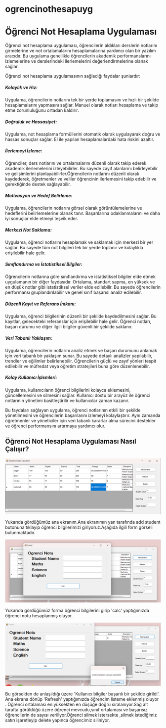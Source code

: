 # ogrencinothesapuyg
<h1>Öğrenci Not Hesaplama Uygulaması</h1>

Öğrenci not hesaplama uygulaması, öğrencilerin aldıkları derslerin notlarını girmelerine ve not ortalamalarını hesaplamalarına yardımcı olan bir yazılım aracıdır. Bu uygulama genellikle öğrencilerin akademik performanslarını izlemelerine ve derslerindeki ilerlemelerini değerlendirmelerine olanak sağlar.

Öğrenci not hesaplama uygulamasının sağladığı faydalar şunlardır:

<h5>Kolaylık ve Hız:</h5> Uygulama, öğrencilerin notlarını tek bir yerde toplamasını ve hızlı bir şekilde hesaplamalarını yapmasını sağlar. Manuel olarak notları hesaplama ve takip etme zorunluluğunu ortadan kaldırır.

<h5>Doğruluk ve Hassasiyet:</h5> Uygulama, not hesaplama formüllerini otomatik olarak uygulayarak doğru ve hassas sonuçlar sağlar. El ile yapılan hesaplamalardaki hata riskini azaltır.

<h5>İlerlemeyi İzleme:</h5> Öğrenciler, ders notlarını ve ortalamalarını düzenli olarak takip ederek akademik ilerlemelerini izleyebilirler. Bu sayede zayıf alanlarını belirleyebilir ve gelişimlerini planlayabilirler.Öğrencilerin notlarını düzenli olarak kaydederek, öğretmenler ve veliler öğrencinin ilerlemesini takip edebilir ve gerektiğinde destek sağlayabilir.

<h5>Motivasyon ve Hedef Belirleme:</h5> Uygulama, öğrencilerin notlarını görsel olarak görüntülemelerine ve hedeflerini belirlemelerine olanak tanır. Başarılarına odaklanmalarını ve daha iyi sonuçlar elde etmeyi teşvik eder.

<h5>Merkezi Not Saklama:</h5>
Uygulama, öğrenci notlarını hesaplamak ve saklamak için merkezi bir yer sağlar. Bu sayede tüm not bilgileri tek bir yerde toplanır ve kolaylıkla erişilebilir hale gelir.

<h5>Sınıflandırma ve İstatistiksel Bilgiler:</h5>
Öğrencilerin notlarına göre sınıflandırma ve istatistiksel bilgiler elde etmek uygulamanın bir diğer faydasıdır. Ortalama, standart sapma, en yüksek ve en düşük notlar gibi istatistiksel veriler elde edilebilir. Bu sayede öğrencilerin performansı gruplandırılabilir ve genel sınıf başarısı analiz edilebilir.

<h5>Düzenli Kayıt ve Referans İmkanı:</h5>
Uygulama, öğrenci bilgilerinin düzenli bir şekilde kaydedilmesini sağlar. Bu kayıtlar, gelecekteki referanslar için erişilebilir hale gelir. Öğrenci notları, başarı durumu ve diğer ilgili bilgiler güvenli bir şekilde saklanır.

<h5>Veri Tabanlı Yaklaşım:</h5>
Uygulama, öğrencilerin notlarını analiz etmek ve başarı durumunu anlamak için veri tabanlı bir yaklaşım sunar. Bu sayede detaylı analizler yapılabilir, trendler ve eğilimler belirlenebilir. Öğrencilerin güçlü ve zayıf yönleri tespit edilebilir ve müfredat veya öğretim stratejileri buna göre düzenlenebilir.

<h5>Kolay Kullanıcı İşlemleri:</h5>
Uygulama, kullanıcıların öğrenci bilgilerini kolayca eklemesini, güncellemesini ve silmesini sağlar. Kullanıcı dostu bir arayüz ile öğrenci notlarının yönetimi basitleştirilir ve kullanıcılar zaman kazanır.

Bu faydaları sağlayan uygulama, öğrenci notlarının etkili bir şekilde yönetilmesini ve öğrencilerin başarılarını izlemeyi kolaylaştırır. Aynı zamanda öğretmenler ve yöneticiler için veri tabanlı kararlar alma sürecini destekler ve öğrenci performansını artırmaya yardımcı olur.



<h2>Öğrenci Not Hesaplama Uygulaması Nasıl Çalışır?</h2>


<div align="center"><img src="https://github.com/dmedya/ogrencinothesapuyg/blob/main/anaekran.png" width="auto"></div>

Yukarıda gördüğümüz ana ekranım.Ana ekranımın yan tarafında add student butonuna tıklayıp öğrenci bilgilerimizi giriyoruz.Aşağıda ilgili form görseli bulunmaktadır.


<div align="center"><img src = "https://github.com/dmedya/ogrencinothesapuyg/blob/main/anaekran1.png" width="auto"></div>

 Yukarıda gördüğümüz forma öğrenci bilgilerini girip 'calc' yaptığımızda öğrenci notu hesaplanmış oluyor.


<div align="center"><img src = "https://github.com/dmedya/ogrencinothesapuyg/blob/main/anaekran2.png" width="auto"></div>

 Bu görselden de anlaşıldığı üzere 'Kullanıcı bilgiler başarılı bir şekilde girildi'. Ana ekrana dönüp 'Refresh' yaptığımızda öğrencim listeme eklenmiş oluyor .
 Öğrenci ortalaması en yüksekten en düşüğe doğru sıralanıyor.Sağ alt tarafta görüldüğü üzere öğrenci mevcudu,sınıf ortalaması ve başarısız öğrencilerin de sayısı veriliyor.Öğrenci silmek istersekte ,silmek istediğimiz satırı işaretleyip delete yapınca öğrencimiz siliniyor.







<!-- 
<h2>Bu Projeyi Nasıl Yaptım?</h2>


//Öncelikle Visual Studio 2022 kod programını kullandım bu projem için. Programı açıp ordan windows form uygulaması ile bir proje oluşturuyoruz. Form oluşturma //aşamaları aşağıdaki gibidir.

//<div align="center"><img src = "https://github.com/dmedya/ogrencinothesapuyg/blob/main/projeolu%C5%9Ftur.png" width="800" height="700"></div>

//<div align="center"><img src = "https://github.com/dmedya/ogrencinothesapuyg/blob/main/formsec.png " width="800" height="700"></div>

//<div align="center"><img src = "https://github.com/dmedya/ogrencinothesapuyg/blob/main/form1.png" width="800" height="700"></div>

//Araç kutusunda kısmında "GroupBoxu" bulup formumumuzda konumlandırıyoruz .Ardından sol altta özellikler kısmında text kısmında Form1 ismini de  Student Grade Calculator olarak değiştirip araç kutusunda  "label" ekleyip, konumlandırıp text kısmını düzenleyip Student Name ,Matematik...vb kısımları ekliyoruz.

//"GroupBox" kısımlarını ekleyip "label"larımıza metin kutusu oluşturmuş oluyoruz."GroupBox"larımıza isim veriyoruz örneğin student name için oluşturduğumuz //"GroupBox"'a txtStudentname ismini atadık mesela . Diğer "GroupBoxlarımızı" da aynı şekil halletmemiz gerekiyor hallettikten sonra kod kısmına geçiyoruz

//<div align="center"><img src ="https://github.com/dmedya/ogrencinothesapuyg/blob/main/ilkad%C4%B1m.png" width="800" height="700"></div>

//<h2>Kod Kısmı</h2>

//Bu kod bloğu, bir butona tıklandığında çalışacak bir olay işleyicisidir. Bu olay işleyicisi, öğrencinin matematik, İngilizce ve fen derslerinde aldığı notları //alır, toplamını ve ortalamasını hesaplar ve ardından öğrencinin notuna göre bir harf notu ve açıklama belirler.
-->


          



       

       




